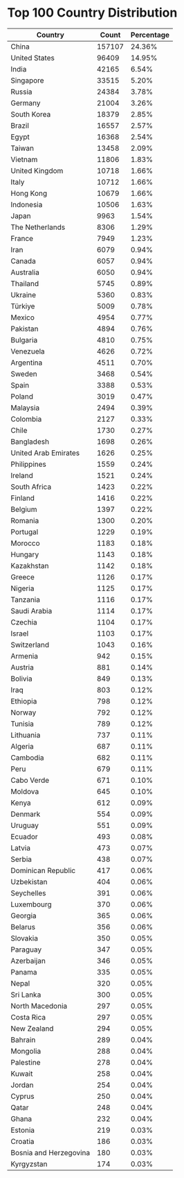 # Top 100 Country Distribution
| Country | Count | Percentage |
|----|----|----|
| China | 157107 | 24.36% |
| United States | 96409 | 14.95% |
| India | 42165 | 6.54% |
| Singapore | 33515 | 5.20% |
| Russia | 24384 | 3.78% |
| Germany | 21004 | 3.26% |
| South Korea | 18379 | 2.85% |
| Brazil | 16557 | 2.57% |
| Egypt | 16368 | 2.54% |
| Taiwan | 13458 | 2.09% |
| Vietnam | 11806 | 1.83% |
| United Kingdom | 10718 | 1.66% |
| Italy | 10712 | 1.66% |
| Hong Kong | 10679 | 1.66% |
| Indonesia | 10506 | 1.63% |
| Japan | 9963 | 1.54% |
| The Netherlands | 8306 | 1.29% |
| France | 7949 | 1.23% |
| Iran | 6079 | 0.94% |
| Canada | 6057 | 0.94% |
| Australia | 6050 | 0.94% |
| Thailand | 5745 | 0.89% |
| Ukraine | 5360 | 0.83% |
| Türkiye | 5009 | 0.78% |
| Mexico | 4954 | 0.77% |
| Pakistan | 4894 | 0.76% |
| Bulgaria | 4810 | 0.75% |
| Venezuela | 4626 | 0.72% |
| Argentina | 4511 | 0.70% |
| Sweden | 3468 | 0.54% |
| Spain | 3388 | 0.53% |
| Poland | 3019 | 0.47% |
| Malaysia | 2494 | 0.39% |
| Colombia | 2127 | 0.33% |
| Chile | 1730 | 0.27% |
| Bangladesh | 1698 | 0.26% |
| United Arab Emirates | 1626 | 0.25% |
| Philippines | 1559 | 0.24% |
| Ireland | 1521 | 0.24% |
| South Africa | 1423 | 0.22% |
| Finland | 1416 | 0.22% |
| Belgium | 1397 | 0.22% |
| Romania | 1300 | 0.20% |
| Portugal | 1229 | 0.19% |
| Morocco | 1183 | 0.18% |
| Hungary | 1143 | 0.18% |
| Kazakhstan | 1142 | 0.18% |
| Greece | 1126 | 0.17% |
| Nigeria | 1125 | 0.17% |
| Tanzania | 1116 | 0.17% |
| Saudi Arabia | 1114 | 0.17% |
| Czechia | 1104 | 0.17% |
| Israel | 1103 | 0.17% |
| Switzerland | 1043 | 0.16% |
| Armenia | 942 | 0.15% |
| Austria | 881 | 0.14% |
| Bolivia | 849 | 0.13% |
| Iraq | 803 | 0.12% |
| Ethiopia | 798 | 0.12% |
| Norway | 792 | 0.12% |
| Tunisia | 789 | 0.12% |
| Lithuania | 737 | 0.11% |
| Algeria | 687 | 0.11% |
| Cambodia | 682 | 0.11% |
| Peru | 679 | 0.11% |
| Cabo Verde | 671 | 0.10% |
| Moldova | 645 | 0.10% |
| Kenya | 612 | 0.09% |
| Denmark | 554 | 0.09% |
| Uruguay | 551 | 0.09% |
| Ecuador | 493 | 0.08% |
| Latvia | 473 | 0.07% |
| Serbia | 438 | 0.07% |
| Dominican Republic | 417 | 0.06% |
| Uzbekistan | 404 | 0.06% |
| Seychelles | 391 | 0.06% |
| Luxembourg | 370 | 0.06% |
| Georgia | 365 | 0.06% |
| Belarus | 356 | 0.06% |
| Slovakia | 350 | 0.05% |
| Paraguay | 347 | 0.05% |
| Azerbaijan | 346 | 0.05% |
| Panama | 335 | 0.05% |
| Nepal | 320 | 0.05% |
| Sri Lanka | 300 | 0.05% |
| North Macedonia | 297 | 0.05% |
| Costa Rica | 297 | 0.05% |
| New Zealand | 294 | 0.05% |
| Bahrain | 289 | 0.04% |
| Mongolia | 288 | 0.04% |
| Palestine | 278 | 0.04% |
| Kuwait | 258 | 0.04% |
| Jordan | 254 | 0.04% |
| Cyprus | 250 | 0.04% |
| Qatar | 248 | 0.04% |
| Ghana | 232 | 0.04% |
| Estonia | 219 | 0.03% |
| Croatia | 186 | 0.03% |
| Bosnia and Herzegovina | 180 | 0.03% |
| Kyrgyzstan | 174 | 0.03% |
